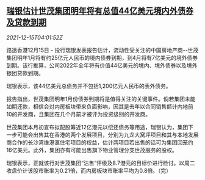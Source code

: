 <!--1639542661000-->
[瑞银估计世茂集团明年将有总值44亿美元境内外债券及贷款到期](https://cn.reuters.com/article/ubs-shimao-bonds-loans-1215-forecast-wed-idCNKBS2IU098)
------

<div><i>2021-12-15T04:01:52Z</i></div><p>路透香港12月15日 - 投行瑞银发表报告估计，流动性受关注的中国房地产商--世茂集团明年1月将有约25亿元人民币的境内债券到期，到4月将有7亿美元的境外债券到期。该行推算，公司2022年全年将有价值44亿美元的境内、境外债券以及境外银团贷款到期。</p><p>瑞银表示，该44亿美元总债务并不包括1,200亿元人民币的表外债务。</p><p>报告指出，世茂集团明年1月份债券到期将是值得关注的关键事件。倘若集团未能如期还款，相信会对内房板块带来负面影响，因其是去年以合同销售额计内地前10的开发商，且集团在几个月前才被评为投资级别的开发商。</p><p>世茂集团本月初宣布拟配股筹近12亿港元以偿还债务等用途，瑞银认为，集团下一步可能会出售其在香港的两个发展项目，分别为九龙大窝坪项目和其与本地发展商合作的长沙湾维港滙住宅项目的权益，估计两项目若出售的话可为集团回笼约16亿美元。此外，集团亦有可能出售旗下物业管理分支世茂服务的股权。</p><p>瑞银表示，正就该行对世茂集团“沽售”评级及8.7港元的目标价进行检讨。以周二收盘价计该股市账率为0.21倍，而内房板块市账率平均为0.8倍。（完）</p>
